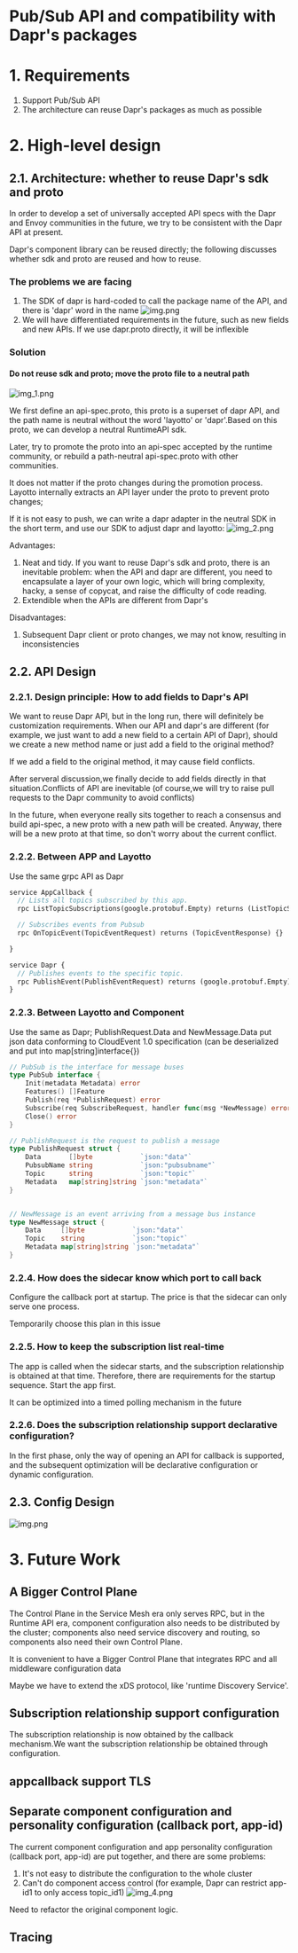 # Pub/Sub API and compatibility with Dapr's packages
# 1. Requirements
1. Support Pub/Sub API
2. The architecture can reuse Dapr's packages as much as possible

# 2. High-level design
## 2.1. Architecture: whether to reuse Dapr's sdk and proto
In order to develop a set of universally accepted API specs with the Dapr and Envoy communities in the future, we try to be consistent with the Dapr API at present.

Dapr's component library can be reused directly; the following discusses whether sdk and proto are reused and how to reuse.

### The problems we are facing

1. The SDK of dapr is hard-coded to call the package name of the API, and there is 'dapr' word in the name
   ![img.png](../../../img/mq/design/img.png)
2. We will have differentiated requirements in the future, such as new fields and new APIs. If we use dapr.proto directly, it will be inflexible
### Solution

#### Do not reuse sdk and proto; move the proto file to a neutral path
![img_1.png](../../../img/mq/design/img_1.png)

We first define an api-spec.proto, this proto is a superset of dapr API, and the path name is neutral without the word 'layotto' or 'dapr'.Based on this proto, we can develop a neutral RuntimeAPI sdk.

Later, try to promote the proto into an api-spec accepted by the runtime community, or rebuild a path-neutral api-spec.proto with other communities.

It does not matter if the proto changes during the promotion process. Layotto internally extracts an API layer under the proto to prevent proto changes;

If it is not easy to push, we can write a dapr adapter in the neutral SDK in the short term, and use our SDK to adjust dapr and layotto:
![img_2.png](../../../img/mq/design/img_2.png)

Advantages:

1. Neat and tidy. If you want to reuse Dapr's sdk and proto, there is an inevitable problem: when the API and dapr are different, you need to encapsulate a layer of your own logic, which will bring complexity, hacky, a sense of copycat, and raise the difficulty of code reading.
1. Extendible when the APIs are different from Dapr's

Disadvantages:

1. Subsequent Dapr client or proto changes, we may not know, resulting in inconsistencies


## 2.2. API Design
### 2.2.1. Design principle: How to add fields to Dapr's API
We want to reuse Dapr API, but in the long run, there will definitely be customization requirements. When our API and dapr's are different (for example, we just want to add a new field to a certain API of Dapr), should we create a new method name or just add a field to the original method?

If we add a field to the original method, it may cause field conflicts.

After serveral discussion,we finally decide to add fields directly in that situation.Conflicts of API are inevitable (of course,we will try to raise pull requests to the Dapr community to avoid conflicts)

In the future, when everyone really sits together to reach a consensus and build api-spec, a new proto with a new path will be created. Anyway, there will be a new proto at that time, so don't worry about the current conflict.

### 2.2.2. Between APP and Layotto
Use the same grpc API as Dapr

```protobuf
service AppCallback {
  // Lists all topics subscribed by this app.
  rpc ListTopicSubscriptions(google.protobuf.Empty) returns (ListTopicSubscriptionsResponse) {}

  // Subscribes events from Pubsub
  rpc OnTopicEvent(TopicEventRequest) returns (TopicEventResponse) {}

}
```

```protobuf
service Dapr {
  // Publishes events to the specific topic.
  rpc PublishEvent(PublishEventRequest) returns (google.protobuf.Empty) {}
}

```

### 2.2.3. Between Layotto and Component
Use the same as Dapr;
PublishRequest.Data and NewMessage.Data put json data conforming to CloudEvent 1.0 specification (can be deserialized and put into map[string]interface{})

```go
// PubSub is the interface for message buses
type PubSub interface {
	Init(metadata Metadata) error
	Features() []Feature
	Publish(req *PublishRequest) error
	Subscribe(req SubscribeRequest, handler func(msg *NewMessage) error) error
	Close() error
}

// PublishRequest is the request to publish a message
type PublishRequest struct {
	Data       []byte            `json:"data"`
	PubsubName string            `json:"pubsubname"`
	Topic      string            `json:"topic"`
	Metadata   map[string]string `json:"metadata"`
}


// NewMessage is an event arriving from a message bus instance
type NewMessage struct {
	Data     []byte            `json:"data"`
	Topic    string            `json:"topic"`
	Metadata map[string]string `json:"metadata"`
}

```

### 2.2.4. How does the sidecar know which port to call back

Configure the callback port at startup. The price is that the sidecar can only serve one process.

Temporarily choose this plan in this issue

### 2.2.5. How to keep the subscription list real-time

The app is called when the sidecar starts, and the subscription relationship is obtained at that time. Therefore, there are requirements for the startup sequence. Start the app first.

It can be optimized into a timed polling mechanism in the future

### 2.2.6. Does the subscription relationship support declarative configuration?

In the first phase, only the way of opening an API for callback is supported, and the subsequent optimization will be declarative configuration or dynamic configuration.

## 2.3. Config Design
![img.png](../../../img/mq/design/config.png)

# 3. Future Work
## A Bigger Control Plane

The Control Plane in the Service Mesh era only serves RPC, but in the Runtime API era, component configuration also needs to be distributed by the cluster; components also need service discovery and routing, so components also need their own Control Plane.

It is convenient to have a Bigger Control Plane that integrates RPC and all middleware configuration data

Maybe we have to extend the xDS protocol, like 'runtime Discovery Service'.

## Subscription relationship support configuration

The subscription relationship is now obtained by the callback mechanism.We want the subscription relationship be obtained through configuration.

## appcallback support TLS


## Separate component configuration and personality configuration (callback port, app-id)
The current component configuration and app personality configuration (callback port, app-id) are put together, and there are some problems:

1. It's not easy to distribute the configuration to the whole cluster
1. Can't do component access control (for example, Dapr can restrict app-id1 to only access topic_id1)
![img_4.png](../../../img/mq/design/img_4.png)

Need to refactor the original component logic.

## Tracing

